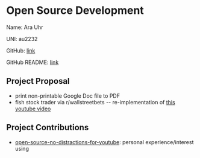 # Open Source Development

Name: Ara Uhr

UNI: au2232

GitHub: [link](https://github.com/au2232)

GitHub README: [link](https://github.com/au2232/au2232/blob/main/README.md)

## Project Proposal

- print non-printable Google Doc file to PDF
- fish stock trader via r/wallstreetbets -- re-implementation of [this youtube video](https://www.youtube.com/watch?v=USKD3vPD6ZA)

## Project Contributions

- [open-source-no-distractions-for-youtube](https://github.com/ulyngs/open-source-no-distractions-for-youtube): personal experience/interest using
